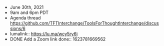 - June 30th, 2021
- 9am and 6pm PDT
- Agenda thread https://github.com/TFTInterchange/ToolsForThoughtInterchange/discussions/6
-
  lumalink:: https://lu.ma/wcy5ry6j
- DONE Add a Zoom link
  done:: 1623781669562